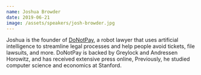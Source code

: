 ```yaml
---
name: Joshua Browder
date: 2019-06-21
image: /assets/speakers/josh-browder.jpg
---
```

Joshua is the founder of [DoNotPay](https://www.donotpay.com/), a robot lawyer that uses artificial intelligence to streamline legal processes and help people avoid tickets, file lawsuits, and more. DoNotPay is backed by Greylock and Andressen Horowitz, and has received extensive press online, Previously, he studied computer science and economics at Stanford.
